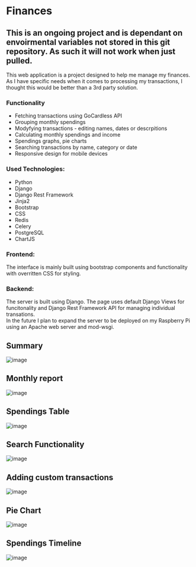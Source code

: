 # Finances
## This is an ongoing project and is dependant on envoirmental variables not stored in this git repository. As such it will not work when just pulled.

This web application is a project designed to help me manage my finances. As I have specific needs when it comes to processing my transactions, I thought this would be better than a 3rd party solution.

### Functionality
- Fetching transactions using GoCardless API
- Grouping monthly spendings
- Modyfying transactions - editing names, dates or descrpitions
- Calculating monthly spendings and income
- Spendings graphs, pie charts
- Searching transactions by name, category or date
- Responsive design for mobile devices

### Used Technologies:
- Python
- Django
- Django Rest Framework
- Jinja2
- Bootstrap
- CSS
- Redis
- Celery
- PostgreSQL
- ChartJS

### Frontend:
The interface is mainly built using bootstrap components and functionality with overritten CSS for styling.

### Backend:
The server is built using Django. The page uses default Django Views for funcitonality and Django Rest Framework API for managing individual transations. \
In the future I plan to expand the server to be deployed on my Raspberry Pi using an Apache web server and mod-wsgi.

## Summary
![image](https://github.com/KubaBir/Finances/assets/84937972/10d15c86-bc86-4a9c-b5e9-72d5705f2242)
## Monthly report
![image](https://github.com/KubaBir/Finances/assets/84937972/39536771-feba-4fb1-8f32-10526bd7ca3d)
## Spendings Table
![image](https://github.com/KubaBir/Finances/assets/84937972/506189af-8693-4000-a586-b3ccdacfebb5)
## Search Functionality
![image](https://github.com/KubaBir/Finances/assets/84937972/d25f5dcd-923b-42f1-b50e-4b872b807679)
## Adding custom transactions
![image](https://github.com/KubaBir/Finances/assets/84937972/44e49cc5-b494-491a-a7e5-e42a88f43ae7)
## Pie Chart
![image](https://github.com/KubaBir/Finances/assets/84937972/58605f6a-3e0f-4946-a3cd-4465144e3fa1)
## Spendings Timeline
![image](https://github.com/KubaBir/Finances/assets/84937972/636816ad-3aca-45a6-955e-49963fa05457)

